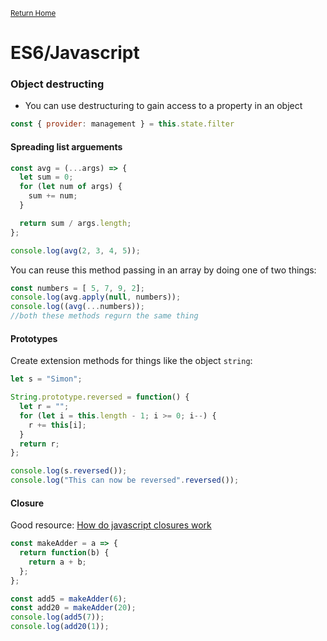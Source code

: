 <small>[Return Home](../../README.md)</small>

# ES6/Javascript

### Object destructing

* You can use destructuring to gain access to a property in an object
```javascript
const { provider: management } = this.state.filter
```

#### Spreading list arguements
```javascript
const avg = (...args) => {
  let sum = 0;
  for (let num of args) {
    sum += num;
  }

  return sum / args.length;
};

console.log(avg(2, 3, 4, 5));
```
You can reuse this method passing in an array by doing one of two things: 
```javascript
const numbers = [ 5, 7, 9, 2];
console.log(avg.apply(null, numbers));
console.log((avg(...numbers)); 
//both these methods regurn the same thing
```

#### Prototypes

Create extension methods for things like the object `string`:
```javascript
let s = "Simon";

String.prototype.reversed = function() {
  let r = "";
  for (let i = this.length - 1; i >= 0; i--) {
    r += this[i];
  }
  return r;
};

console.log(s.reversed());
console.log("This can now be reversed".reversed());
```

#### Closure

Good resource: [How do javascript closures work](https://stackoverflow.com/questions/111102/how-do-javascript-closures-work")

```javascript
const makeAdder = a => {
  return function(b) {
    return a + b;
  };
};

const add5 = makeAdder(6);
const add20 = makeAdder(20);
console.log(add5(7));
console.log(add20(1));
```